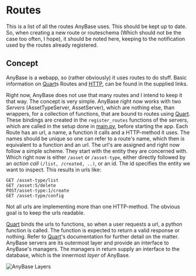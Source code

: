 # Routes
This is a list of all the routes AnyBase uses. This should be kept up to date. So, when creating a new route or routeschema (Which should not be the case too often, I hope), it should be noted here, keeping to the notification used by the routes already registered.

## Concept
AnyBase is a webapp, so (rather obviously) it uses routes to do stuff. Basic information on [Quart]s Routes and  [HTTP], can be found in the supplied links. 

Right now, AnyBase does not use that many routes and I intend to keep it that way. The concept is very simple. AnyBase right now works with two _Servers_ (AssetTypeServer, AssetServer), which are nothing else, than wrappers, for a collection of functions, that are bound to routes using [Quart]. These bindings are created in the ``register_routes`` functions of the servers, which are called in the setup done in [main.py], before starting the app. Each Route has an url, a name, a function it calls and a HTTP-method it uses. The names should be unique so one can refer to a route's name, which then is equivalent to a function and an url. The url's are assigned and right now follow a simple scheme. They start with the entity they are concerned with. Which right now is either ``/asset`` or ``/asset-type``, either directly followed by an _action call_ ``(/list, /created, ..)``, or an id. The id specifies the entity we want to inspect. This results in urls like: 

```
GET /asset-type/list
GET /asset:5/delete
POST/asset-type:1/create
GET /asset-type/config
```
Not all urls are implementing more than one HTTP-method. The obvious goal is to keep the urls readable. 

[Quart] binds the urls to functions, so when a user requests a url, a python function is called. The function is expected to return a valid response or nothing. Refer to [Quart]'s documentation for further detail on the matter.
AnyBase servers are its outermost layer and provide an interface to AnyBase's managers. The managers in return supply an interface to the database, which is the innermost _layer_ of AnyBase.

![AnyBase Layers][anybase_layers]

[//]: # (LINKS)
[Quart]: https://github.com/pgjones/quart
[HTTP]: https://www.w3schools.com/whatis/whatis_http.asp
[main.py]: https://github.com/PDT420/AnyBase/blob/master/src/main.py 

[//]: # (IMAGES)
[anybase_layers]: graphics/draw_io_rendered/asset_layers.png